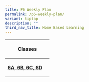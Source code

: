 ```yaml
---
title: P6 Weekly Plan
permalink: /p6-weekly-plan/
variant: tiptap
description: ""
third_nav_title: Home Based Learning
---
```

<p></p>
<p></p>
<table style="minWidth: 125px">
<colgroup>
<col>
<col>
<col>
<col>
<col>
</colgroup>
<tbody>
<tr>
<th rowspan="1" colspan="5">
<p>Classes</p>
</th>
</tr>
<tr>
<th rowspan="1" colspan="1">
<p><a href="/files/HBL_Weekly_Plan_T4W6__14_16_Oct__P6.pdf" rel="noopener nofollow" target="_blank">6A, 6B, 6C, 6D</a>
</p>
</th>
<th rowspan="1" colspan="4">
<p></p>
</th>
</tr>
</tbody>
</table>
<p></p>